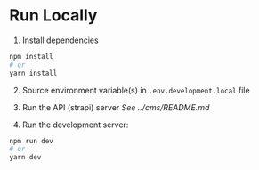# Run Locally

1. Install dependencies
```bash
npm install
# or
yarn install
```
2. Source environment variable(s) in `.env.development.local` file

3. Run the API (strapi) server
_See ../cms/README.md_

4. Run the development server:

```bash
npm run dev
# or
yarn dev
```